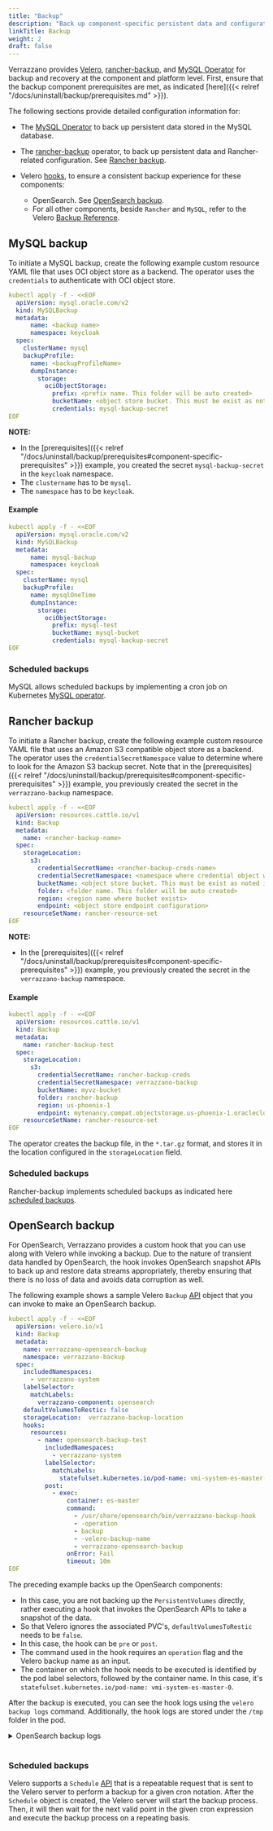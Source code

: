 ```yaml
---
title: "Backup"
description: "Back up component-specific persistent data and configurations"
linkTitle: Backup
weight: 2
draft: false
---
```


Verrazzano provides [Velero](https://velero.io/docs/v1.8/), [rancher-backup](https://rancher.com/docs/rancher/v2.5/en/backups/), and  [MySQL Operator](https://dev.mysql.com/doc/mysql-operator/en/mysql-operator-backups.html) for backup and recovery at the component and platform level.
First, ensure that the backup component prerequisites are met, as indicated [here]({{< relref "/docs/uninstall/backup/prerequisites.md" >}}).

The following sections provide detailed configuration information for:

- The [MySQL Operator](https://dev.mysql.com/doc/mysql-operator/en/) to back up persistent data stored in the MySQL database. 
- The [rancher-backup](https://rancher.com/docs/rancher/v2.5/en/backups/) operator, to back up persistent data and Rancher-related configuration. See [Rancher backup](#rancher-backup).

- Velero [hooks](https://velero.io/docs/v1.8/backup-hooks/), to ensure a consistent backup experience for these components:
  - OpenSearch. See [OpenSearch backup](#opensearch-backup).
  - For all other components, beside `Rancher` and `MySQL`, refer to the Velero [Backup Reference](https://velero.io/docs/v1.8/backup-reference/).

## MySQL backup

To initiate a MySQL backup, create the following example custom resource YAML file that uses OCI object store as a backend.
The operator uses the `credentials` to authenticate with OCI object store.

```yaml
kubectl apply -f - <<EOF
  apiVersion: mysql.oracle.com/v2
  kind: MySQLBackup
  metadata:
      name: <backup name>
      namespace: keycloak
  spec:
    clusterName: mysql
    backupProfile:       
      name: <backupProfileName>
      dumpInstance:              
        storage:
          ociObjectStorage:
            prefix: <prefix name. This folder will be auto created>
            bucketName: <object store bucket. This must be exist as noted in pre-requisites section>
            credentials: mysql-backup-secret
EOF
```

**NOTE:**
- In the [prerequisites]({{< relref "/docs/uninstall/backup/prerequisites#component-specific-prerequisites" >}}) example, you created the secret `mysql-backup-secret` in the `keycloak` namespace.
- The `clustername` has to be `mysql`.
- The `namespace` has to be `keycloak`.

#### Example

```yaml
kubectl apply -f - <<EOF
  apiVersion: mysql.oracle.com/v2
  kind: MySQLBackup
  metadata:
      name: mysql-backup
      namespace: keycloak
  spec:
    clusterName: mysql
    backupProfile:       
      name: mysqlOneTime  
      dumpInstance:              
        storage:
          ociObjectStorage:
            prefix: mysql-test
            bucketName: mysql-bucket
            credentials: mysql-backup-secret
EOF
```
### Scheduled backups

MySQL allows scheduled backups by implementing a cron job on Kubernetes [MySQL operator](https://dev.mysql.com/doc/mysql-operator/en/mysql-operator-backups.html).


## Rancher backup

To initiate a Rancher backup, create the following example custom resource YAML file that uses an Amazon S3 compatible object store as a backend.
The operator uses the `credentialSecretNamespace` value to determine where to look for the Amazon S3 backup secret.
Note that in the [prerequisites]({{< relref "/docs/uninstall/backup/prerequisites#component-specific-prerequisites" >}}) example, you previously created the secret in the `verrazzano-backup` namespace.

```yaml
kubectl apply -f - <<EOF
  apiVersion: resources.cattle.io/v1
  kind: Backup
  metadata:
    name: <rancher-backup-name>
  spec:
    storageLocation:
      s3:
        credentialSecretName: <rancher-backup-creds-name>
        credentialSecretNamespace: <namespace where credential object was created>
        bucketName: <object store bucket. This must be exist as noted in pre-requisites section>
        folder: <folder name. This folder will be auto created>
        region: <region name where bucket exists>
        endpoint: <object store endpoint configuration>
    resourceSetName: rancher-resource-set
EOF
```

**NOTE:**
- In the [prerequisites]({{< relref "/docs/uninstall/backup/prerequisites#component-specific-prerequisites" >}}) example, you previously created the secret in the `verrazzano-backup` namespace.

#### Example

```yaml
kubectl apply -f - <<EOF
  apiVersion: resources.cattle.io/v1
  kind: Backup
  metadata:
    name: rancher-backup-test
  spec:
    storageLocation:
      s3:
        credentialSecretName: rancher-backup-creds
        credentialSecretNamespace: verrazzano-backup
        bucketName: myvz-bucket
        folder: rancher-backup
        region: us-phoenix-1
        endpoint: mytenancy.compat.objectstorage.us-phoenix-1.oraclecloud.com
    resourceSetName: rancher-resource-set
EOF
```


The operator creates the backup file, in the `*.tar.gz` format, and stores it in the location configured in the `storageLocation` field.

### Scheduled backups

Rancher-backup implements scheduled backups as indicated here [scheduled backups](https://rancher.com/docs/rancher/v2.5/en/backups/configuration/backup-config/).  


## OpenSearch backup

For OpenSearch, Verrazzano provides a custom hook that you can use along with Velero while invoking a backup.
Due to the nature of transient data handled by OpenSearch, the hook invokes OpenSearch snapshot APIs to back up and restore data streams appropriately,
thereby ensuring that there is no loss of data and avoids data corruption as well.

The following example shows a sample Velero `Backup` [API](https://velero.io/docs/v1.8/api-types/backup/) object that you can invoke to make an OpenSearch backup.

```yaml
kubectl apply -f - <<EOF
  apiVersion: velero.io/v1
  kind: Backup
  metadata:
    name: verrazzano-opensearch-backup
    namespace: verrazzano-backup
  spec:
    includedNamespaces:
      - verrazzano-system
    labelSelector:
      matchLabels:
        verrazzano-component: opensearch
    defaultVolumesToRestic: false
    storageLocation:  verrazzano-backup-location
    hooks:
      resources:
        - name: opensearch-backup-test
          includedNamespaces:
            - verrazzano-system
          labelSelector:
            matchLabels:
              statefulset.kubernetes.io/pod-name: vmi-system-es-master-0
          post:                           
            - exec:
                container: es-master
                command:
                  - /usr/share/opensearch/bin/verrazzano-backup-hook
                  - -operation
                  - backup
                  - -velero-backup-name
                  - verrazzano-opensearch-backup
                onError: Fail
                timeout: 10m
EOF
```

The preceding example backs up the OpenSearch components:
- In this case, you are not backing up the `PersistentVolumes` directly, rather executing a hook that invokes the OpenSearch APIs to take a snapshot of the data.
- So that Velero ignores the associated PVC's, `defaultVolumesToRestic` needs to be `false`.
- In this case, the hook can be `pre` or `post`.
- The command used in the hook requires an `operation` flag and the Velero backup name as an input.
- The container on which the hook needs to be executed is identified by the pod label selectors, followed by the container name.
  In this case, it's `statefulset.kubernetes.io/pod-name: vmi-system-es-master-0`.

After the backup is executed, you can see the hook logs using the `velero backup logs` command. Additionally, the hook logs are stored under the `/tmp` folder in the pod.

<details>
  <summary>OpenSearch backup logs</summary></summary>

```shell
# To display the logs from the backup, execute the following command
$ kubectl logs -n verrazzano-backup -l app.kubernetes.io/name=velero

# Fetch the log file name as shown
$ kubectl exec -it vmi-system-es-master-0 -n verrazzano-system -- ls -al /tmp | grep verrazzano-backup-hook | tail -n 1 | awk '{print $NF}'

# To examine the hook logs, exec into the pod as shown, and use the file name retrieved previously
$ kubectl exec -it vmi-system-es-master-0 -n verrazzano-system -- cat /tmp/<log-file-name>
```
</details>

<br>

### Scheduled backups

Velero supports a `Schedule` [API](https://velero.io/docs/v1.8/api-types/schedule/)
that is a repeatable request that is sent to the Velero server to perform a backup for a given cron notation.
After the `Schedule` object is created, the Velero server will start the backup process.
Then, it will then wait for the next valid point in the given cron expression and execute the backup process on a repeating basis.

<br/>
